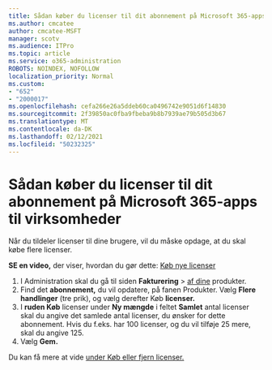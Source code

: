 ```yaml
---
title: Sådan køber du licenser til dit abonnement på Microsoft 365-apps til virksomheder
ms.author: cmcatee
author: cmcatee-MSFT
manager: scotv
ms.audience: ITPro
ms.topic: article
ms.service: o365-administration
ROBOTS: NOINDEX, NOFOLLOW
localization_priority: Normal
ms.custom:
- "652"
- "2000017"
ms.openlocfilehash: cefa266e26a5ddeb60ca0496742e9051d6f14830
ms.sourcegitcommit: 2f39850ac0fba9fbeba9b8b7939ae79b505d3b67
ms.translationtype: MT
ms.contentlocale: da-DK
ms.lasthandoff: 02/12/2021
ms.locfileid: "50232325"
---
```

# <a name="how-to-buy-licenses-for-your-microsoft-365-apps-for-business-subscription"></a>Sådan køber du licenser til dit abonnement på Microsoft 365-apps til virksomheder

Når du tildeler licenser til dine brugere, vil du måske opdage, at du skal købe flere licenser.

**SE en video,** der viser, hvordan du gør dette: [Køb nye licenser](https://go.microsoft.com/fwlink/p/?linkid=2154857)
  
1. I Administration skal du gå til siden **Fakturering**  >  [af dine](https://go.microsoft.com/fwlink/p/?linkid=842054) produkter.
2. Find det **abonnement,** du vil opdatere, på fanen Produkter. Vælg **Flere handlinger** (tre prik), og vælg derefter Køb **licenser.**
3. I **ruden Køb** licenser under **Ny mængde** i feltet **Samlet** antal licenser skal du angive det samlede antal licenser, du ønsker for dette abonnement. Hvis du f.eks. har 100 licenser, og du vil tilføje 25 mere, skal du angive 125.
4. Vælg **Gem.**

Du kan få mere at vide [under Køb eller fjern licenser.](https://docs.microsoft.com/microsoft-365/commerce/licenses/buy-licenses)